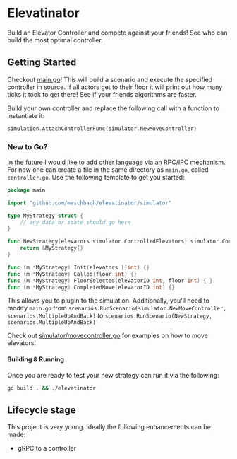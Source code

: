 # Elevatinator

Build an Elevator Controller and compete against your friends!  See who can build the most optimal controller.

## Getting Started

Checkout [main.go](main.go)!  This will build a scenario and execute the specified controller in source.  If all actors
get to their floor it will print out how many ticks it took to get there!  See if your friends algorithms are faster.

Build your own controller and replace the following call with a function to instantiate it:
```go
simulation.AttachControllerFunc(simulator.NewMoveController)
```

### New to Go?

In the future I would like to add other language via an RPC/IPC mechanism.  For now one can create a file in the same
directory as `main.go`, called `controller.go`.  Use the following template to get you started:

```go
package main

import "github.com/meschbach/elevatinator/simulator"

type MyStrategy struct {
	// any data or state should go here
}

func NewStrategy(elevators simulator.ControlledElevators) simulator.Controller {
	return &MyStrategy{}
}

func (m *MyStrategy) Init(elevators []int) {}
func (m *MyStrategy) Called(floor int) {}
func (m *MyStrategy) FloorSelected(elevatorID int, floor int) { }
func (m *MyStrategy) CompletedMove(elevatorID int) {}
```

This allows you to plugin to the simulation.  Additionally, you'll need to modify `main.go` from
`scenarios.RunScenario(simulator.NewMoveController, scenarios.MultipleUpAndBack)` *to* `scenarios.RunScenario(NewStrategy, scenarios.MultipleUpAndBack)`

Check out [simulator/movecontroller.go](simulator/movecontroller.go) for  examples on how to move elevators!

#### Building & Running

Once you are ready to test your new strategy can run it via the following:

```bash
go build . && ./elevatinator
```

## Lifecycle stage

This project is very young.  Ideally the following enhancements can be made:
* gRPC to a controller
